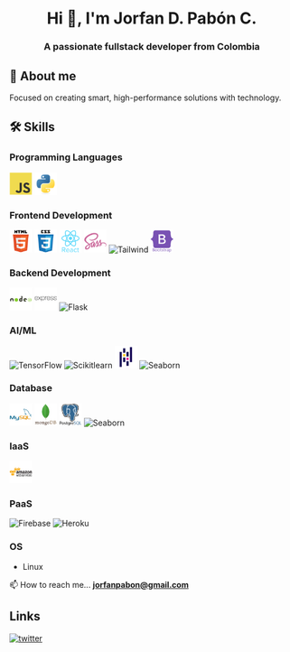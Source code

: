 <h1 align="center">Hi 👋, I'm Jorfan D. Pabón C.</h1>

<h3 align="center">A passionate fullstack developer from Colombia</h3>

## 🚀 About me

Focused on creating smart, high-performance solutions with technology.

## 🛠 Skills

### Programming Languages

<p align="left">
  <img src="https://raw.githubusercontent.com/devicons/devicon/master/icons/javascript/javascript-original.svg" alt="JS" width="40px" heigh="40px">
  <img src="https://raw.githubusercontent.com/devicons/devicon/master/icons/python/python-original.svg" alt="Python" width="40px" heigh="40px">  
</p>

### Frontend Development

<p align="left">
  <img src="https://raw.githubusercontent.com/devicons/devicon/master/icons/html5/html5-original-wordmark.svg" alt="HTML" width="40px" heigh="40px">
  <img src="https://raw.githubusercontent.com/devicons/devicon/master/icons/css3/css3-original-wordmark.svg" alt="CSS" width="40px" heigh="40px">
  <img src="https://raw.githubusercontent.com/devicons/devicon/master/icons/react/react-original-wordmark.svg" alt="React" width="40px" heigh="40px">
  <img src="https://raw.githubusercontent.com/devicons/devicon/master/icons/sass/sass-original.svg" alt="Sass" width="40px" heigh="40px">  
  <img src="https://www.vectorlogo.zone/logos/tailwindcss/tailwindcss-icon.svg" alt="Tailwind" width="40px" heigh="40px">  
  <img src="https://raw.githubusercontent.com/devicons/devicon/master/icons/bootstrap/bootstrap-plain-wordmark.svg" alt="Bootstrap" width="40px" heigh="40px">  
</p>

### Backend Development

<p align="left">
  <img src="https://raw.githubusercontent.com/devicons/devicon/master/icons/nodejs/nodejs-original-wordmark.svg" alt="Node" width="40px" heigh="40px">
  <img src="https://raw.githubusercontent.com/devicons/devicon/master/icons/express/express-original-wordmark.svg" alt="Express" width="40px" heigh="40px">
  <img src="https://www.vectorlogo.zone/logos/pocoo_flask/pocoo_flask-icon.svg" alt="Flask" width="40px" heigh="40px">
</p>

### AI/ML

<p align="left">
  <img src="https://www.vectorlogo.zone/logos/tensorflow/tensorflow-icon.svg" alt="TensorFlow" width="40px" heigh="40px">
  <img src="https://upload.wikimedia.org/wikipedia/commons/0/05/Scikit_learn_logo_small.svg" alt="Scikitlearn" width="40px" heigh="40px">
  <img src="https://raw.githubusercontent.com/devicons/devicon/2ae2a900d2f041da66e950e4d48052658d850630/icons/pandas/pandas-original.svg" alt="Pandas"      width="40px" heigh="40px">
  <img src="https://seaborn.pydata.org/_images/logo-mark-lightbg.svg" alt="Seaborn" width="40px" heigh="40px">
</p>

### Database

<p align="left">
  <img src="https://raw.githubusercontent.com/devicons/devicon/master/icons/mysql/mysql-original-wordmark.svg" alt="MySQL" width="40px" heigh="40px">
  <img src="https://raw.githubusercontent.com/devicons/devicon/master/icons/mongodb/mongodb-original-wordmark.svg" alt="MongoDB" width="40px" heigh="40px">
  <img src="https://raw.githubusercontent.com/devicons/devicon/master/icons/postgresql/postgresql-original-wordmark.svg" alt="postgreSQL" width="40px" heigh="40px">
  <img src="https://seaborn.pydata.org/_images/logo-mark-lightbg.svg" alt="Seaborn" width="40px" heigh="40px">
</p>

### IaaS

<p align="left">
  <img src="https://raw.githubusercontent.com/devicons/devicon/master/icons/amazonwebservices/amazonwebservices-original-wordmark.svg" alt="AWS" width="40px" heigh="40px">
</p>

### PaaS

<p align="left">
  <img src="https://www.vectorlogo.zone/logos/firebase/firebase-icon.svg" alt="Firebase" width="40px" heigh="40px">
  <img src="https://www.vectorlogo.zone/logos/heroku/heroku-icon.svg" alt="Heroku" width="40px" heigh="40px">
</p>


### OS

- Linux


📫 How to reach me... **jorfanpabon@gmail.com**

## Links

[![twitter](https://img.shields.io/badge/twitter-1DA1F2?style=for-the-badge&logo=twitter&logoColor=white)](https://twitter.com/jorfanpabon)
